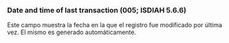 ### Date and time of last transaction (005; ISDIAH 5.6.6)

Este campo muestra la fecha en la que el registro fue modificado por última vez. El mismo es generado automáticamente.
